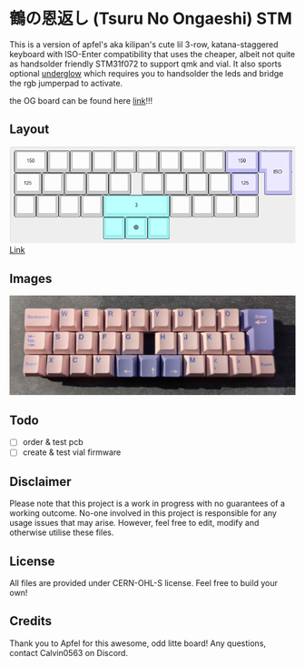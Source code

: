 # 鶴の恩返し (Tsuru No Ongaeshi) STM

This is a version of apfel's aka kilipan's cute lil 3-row, katana-staggered keyboard with ISO-Enter compatibility that uses the cheaper, albeit not quite as handsolder friendly STM31f072 to support qmk and vial. It also sports optional [underglow](https://www.lcsc.com/product-detail/Light-Emitting-Diodes-LED_OPSCO-Optoelectronics-SK6812_C5378720.html) which requires you to handsolder the leds and bridge the rgb jumperpad to activate. 

the OG board can be found here [link](https://github.com/kilipan/tsuru)!!!

## Layout

![](https://github.com/calvin-mcd/tsuru-STM/blob/main/Images/KLE.png)
[Link](http://www.keyboard-layout-editor.com/#/gists/f193ae95ffd2e6cdb0e6a815faa832f7)

## Images

![tsuru](https://github.com/kilipan/tsuru/blob/main/img/tsuru_photo.jpg?raw=true)

## Todo

- [ ] order & test pcb
- [ ] create & test vial firmware

## Disclaimer

Please note that this project is a work in progress with no guarantees of a working outcome. No-one involved in this project is responsible for any usage issues that may arise. However, feel free to edit, modify and otherwise utilise these files.

## License

All files are provided under CERN-OHL-S license. Feel free to build your own!

## Credits

Thank you to Apfel for this awesome, odd litte board!
Any questions, contact Calvin0563 on Discord. 
